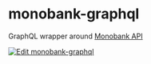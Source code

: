 # monobank-graphql

GraphQL wrapper around [Monobank API](https://api.monobank.ua/docs)

[![Edit monobank-graphql](https://codesandbox.io/static/img/play-codesandbox.svg)](https://codesandbox.io/s/github/kiurchv/monobank-graphql/tree/master/?fontsize=14&hidenavigation=1&module=%2Fsrc%2Fserver.ts&view=preview)
